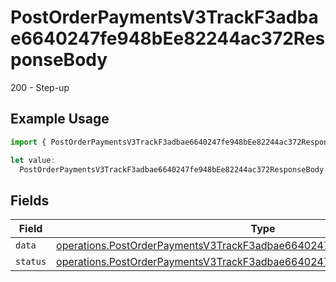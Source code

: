 # PostOrderPaymentsV3TrackF3adbae6640247fe948bEe82244ac372ResponseBody

200 - Step-up

## Example Usage

```typescript
import { PostOrderPaymentsV3TrackF3adbae6640247fe948bEe82244ac372ResponseBody } from "@dhaba/safepay-ts/models/operations";

let value:
  PostOrderPaymentsV3TrackF3adbae6640247fe948bEe82244ac372ResponseBody = {};
```

## Fields

| Field                                                                                                                                                                  | Type                                                                                                                                                                   | Required                                                                                                                                                               | Description                                                                                                                                                            |
| ---------------------------------------------------------------------------------------------------------------------------------------------------------------------- | ---------------------------------------------------------------------------------------------------------------------------------------------------------------------- | ---------------------------------------------------------------------------------------------------------------------------------------------------------------------- | ---------------------------------------------------------------------------------------------------------------------------------------------------------------------- |
| `data`                                                                                                                                                                 | [operations.PostOrderPaymentsV3TrackF3adbae6640247fe948bEe82244ac372Data](../../models/operations/postorderpaymentsv3trackf3adbae6640247fe948bee82244ac372data.md)     | :heavy_minus_sign:                                                                                                                                                     | N/A                                                                                                                                                                    |
| `status`                                                                                                                                                               | [operations.PostOrderPaymentsV3TrackF3adbae6640247fe948bEe82244ac372Status](../../models/operations/postorderpaymentsv3trackf3adbae6640247fe948bee82244ac372status.md) | :heavy_minus_sign:                                                                                                                                                     | N/A                                                                                                                                                                    |